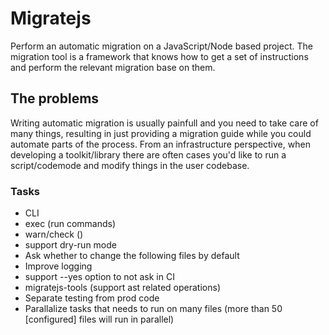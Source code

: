 # Migratejs

Perform an automatic migration on a JavaScript/Node based project. The migration tool is a framework that knows how to get a set of instructions and perform the relevant migration base on them.

## The problems
Writing automatic migration is usually painfull and you need to take care of many things, resulting in just providing a migration guide while you could automate parts of the process. From an infrastructure perspective, when developing a toolkit/library there are often cases you'd like to run a script/codemode and modify things in the user codebase.


### Tasks
* CLI
* exec (run commands)
* warn/check ()
* support dry-run mode
* Ask whether to change the following files by default
* Improve logging
* support --yes option to not ask in CI
* migratejs-tools (support ast related operations)
* Separate testing from prod code
* Parallalize tasks that needs to run on many files (more than 50 [configured] files will run in parallel)